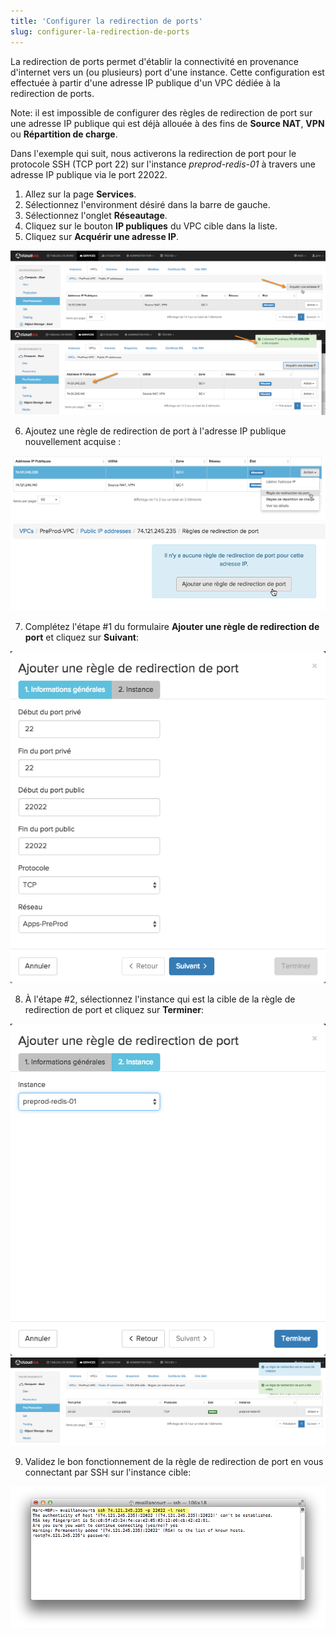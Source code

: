 ```yaml
---
title: 'Configurer la redirection de ports'
slug: configurer-la-redirection-de-ports
---
```


La redirection de ports permet d'établir la connectivité en provenance d'internet vers un (ou plusieurs) port d'une instance. Cette configuration est effectuée à partir d'une adresse IP publique d'un VPC dédiée à la redirection de ports.

Note: il est impossible de configurer des règles de redirection de port sur une adresse IP publique qui est déjà allouée à des fins de **Source NAT**, **VPN** ou **Répartition de charge**.

Dans l'exemple qui suit, nous activerons la redirection de port pour le protocole SSH (TCP port 22) sur l'instance *preprod-redis-01* à travers une adresse IP publique via le port 22022.

1. Allez sur la page **Services**.
1. Sélectionnez l'environment désiré dans la barre de gauche.
1. Sélectionnez l'onglet **Réseautage**.
1. Cliquez sur le bouton **IP publiques** du VPC cible dans la liste.
1. Cliquez sur **Acquérir une adresse IP**.

![Acquérir adresse IP](/assets/config-port-fwd-1-fr.jpeg)
![Adresse acquise](/assets/config-port-fwd-2-fr.jpeg)

6. Ajoutez une règle de redirection de port à l'adresse IP publique nouvellement acquise :

![Règles de redirection de port](/assets/config-port-fwd-3-fr.jpeg)
![Ajouter une règle de redirection de port](/assets/config-port-fwd-4-fr.jpeg)

7. Complétez l'étape #1 du formulaire **Ajouter une règle de redirection de port** et cliquez sur **Suivant**:

![Ajouter règle, étape 1](/assets/config-port-fwd-5-fr.jpeg)

8. À l'étape #2, sélectionnez l'instance qui est la cible de la règle de redirection de port et cliquez sur **Terminer**:

![Ajouter règle, étape 2](/assets/config-port-fwd-6-fr.jpeg)
![Règle ajoutée](/assets/config-port-fwd-7-fr.jpeg)

9. Validez le bon fonctionnement de la règle de redirection de port en vous connectant par SSH sur l'instance cible:

![Valider avec SSH](/assets/config-port-fwd-9-fr.jpeg)
